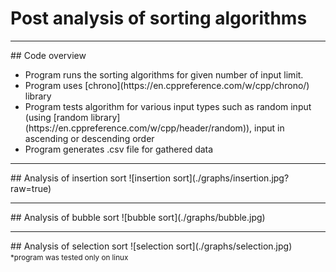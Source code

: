 # Post analysis of sorting algorithms
<hr>
## Code overview
<ul>
<li> Program runs the sorting algorithms for given number of input limit. </li>
<li> Program uses [chrono](https://en.cppreference.com/w/cpp/chrono/) library</li>
<li> Program tests algorithm for various input types such as random input (using [random library](https://en.cppreference.com/w/cpp/header/random)), input in ascending or descending order</li>
<li> Program generates .csv file for gathered data</li>
</ul>
<hr>
## Analysis of insertion sort
![insertion sort](./graphs/insertion.jpg?raw=true)
<hr>
## Analysis of bubble sort
![bubble sort](./graphs/bubble.jpg)
<hr>
## Analysis of selection sort
![selection sort](./graphs/selection.jpg)
<small>*program was tested only on linux</small>
